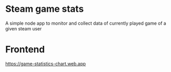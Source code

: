 # Steam game stats

A simple node app to monitor and collect data of currently played game of a given steam user

# Frontend 
https://game-statistics-chart.web.app
